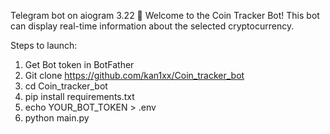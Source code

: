 Telegram bot on aiogram 3.22
👋 Welcome to the Coin Tracker Bot! This bot can display real-time information about the selected cryptocurrency. 

Steps to launch:
1) Get Bot token in BotFather
2) Git clone https://github.com/kan1xx/Coin_tracker_bot
3) cd Coin_tracker_bot
4) pip install requirements.txt
5) echo YOUR_BOT_TOKEN > .env
6) python main.py

